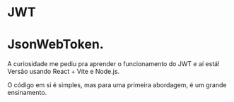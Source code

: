 # JWT

# JsonWebToken.

A curiosidade me pediu pra aprender o funcionamento do JWT e aí está! Versão usando React + Vite e Node.js.

O código em si é simples, mas para uma primeira abordagem, é um grande ensinamento.
